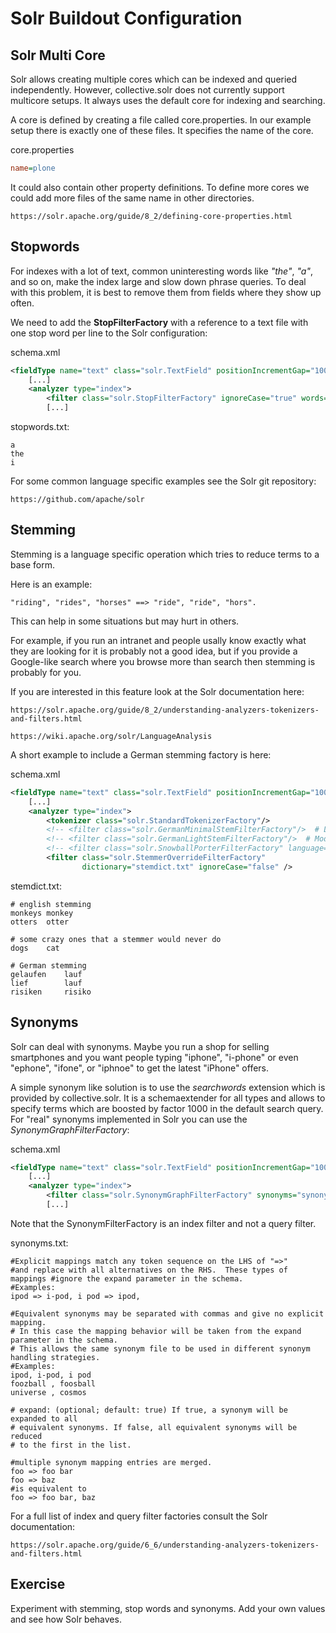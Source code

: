 # Solr Buildout Configuration

## Solr Multi Core

Solr allows creating multiple cores which can be indexed and queried independently.
However, collective.solr does not currently support multicore setups.
It always uses the default core for indexing and searching.

A core is defined by creating a file called core.properties. In our example setup there
is exactly one of these files. It specifies the name of the core.

core.properties

```ini
name=plone
```

It could also contain other property definitions. To define more cores we could add more
files of the same name in other directories.

```{seealso}
https://solr.apache.org/guide/8_2/defining-core-properties.html
```

## Stopwords

For indexes with a lot of text,
common uninteresting words like *"the"*, *"a"*, and so on, make the index large and slow down phrase queries.
To deal with this problem, it is best to remove them from fields where they show up often.

We need to add the **StopFilterFactory** with a reference to a text file with one stop word per line to the Solr configuration:

schema.xml

```xml
<fieldType name="text" class="solr.TextField" positionIncrementGap="100">
    [...]
    <analyzer type="index">
        <filter class="solr.StopFilterFactory" ignoreCase="true" words="stopwords.txt" />
        [...]
```

stopwords.txt:

```
a
the
i
```

For some common language specific examples see the Solr git repository:

```{seealso}
https://github.com/apache/solr
```

## Stemming

Stemming is a language specific operation which tries to reduce terms to a base form.

Here is an example:

```
"riding", "rides", "horses" ==> "ride", "ride", "hors".
```

This can help in some situations but may hurt in others.

For example,
if you run an intranet and people usally know exactly what they are looking for it is probably not a good idea,
but if you provide a Google-like search where you browse more than search then stemming is probably for you.

If you are interested in this feature look at the Solr documentation here:

```{seealso}
https://solr.apache.org/guide/8_2/understanding-analyzers-tokenizers-and-filters.html
```

```{seealso}
https://wiki.apache.org/solr/LanguageAnalysis
```

A short example to include a German stemming factory is here:

schema.xml

```xml
<fieldType name="text" class="solr.TextField" positionIncrementGap="100">
    [...]
    <analyzer type="index">
        <tokenizer class="solr.StandardTokenizerFactory"/>
        <!-- <filter class="solr.GermanMinimalStemFilterFactory"/>  # Less aggressive -->
        <!-- <filter class="solr.GermanLightStemFilterFactory"/>  # Moderately aggressiv -->
        <!-- <filter class="solr.SnowballPorterFilterFactory" language="German2"/>  More aggressive -->
        <filter class="solr.StemmerOverrideFilterFactory"
                dictionary="stemdict.txt" ignoreCase="false" />
```

stemdict.txt:

```
# english stemming
monkeys monkey
otters  otter

# some crazy ones that a stemmer would never do
dogs    cat

# German stemming
gelaufen    lauf
lief        lauf
risiken     risiko
```

## Synonyms

Solr can deal with synonyms.
Maybe you run a shop for selling smartphones and you want people typing "iphone",
"i-phone" or even "ephone", "ifone", or "iphnoe" to get the latest "iPhone" offers.

A simple synonym like solution is to use the *searchwords* extension which is provided by collective.solr.
It is a schemaextender for all types and allows to specify terms which are boosted by factor 1000 in the default search query.
For "real" synonyms implemented in Solr you can use the *SynonymGraphFilterFactory*:

schema.xml

```xml
<fieldType name="text" class="solr.TextField" positionIncrementGap="100">
    [...]
    <analyzer type="index">
        <filter class="solr.SynonymGraphFilterFactory" synonyms="synonyms.txt" ignoreCase="true" expand="true"/>
        [...]
```

Note that the SynonymFilterFactory is an index filter and not a query filter.

synonyms.txt:

```
#Explicit mappings match any token sequence on the LHS of "=>"
#and replace with all alternatives on the RHS.  These types of mappings #ignore the expand parameter in the schema.
#Examples:
ipod => i-pod, i pod => ipod,

#Equivalent synonyms may be separated with commas and give no explicit mapping.
# In this case the mapping behavior will be taken from the expand parameter in the schema.
# This allows the same synonym file to be used in different synonym handling strategies.
#Examples:
ipod, i-pod, i pod
foozball , foosball
universe , cosmos

# expand: (optional; default: true) If true, a synonym will be expanded to all
# equivalent synonyms. If false, all equivalent synonyms will be reduced
# to the first in the list.

#multiple synonym mapping entries are merged.
foo => foo bar
foo => baz
#is equivalent to
foo => foo bar, baz
```

For a full list of index and query filter factories consult the Solr documentation:

```{seealso}
https://solr.apache.org/guide/6_6/understanding-analyzers-tokenizers-and-filters.html
```

## Exercise

Experiment with stemming, stop words and synonyms.
Add your own values and see how Solr behaves.
